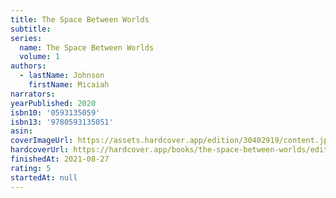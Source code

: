 ```yaml
---
title: The Space Between Worlds
subtitle:
series:
  name: The Space Between Worlds
  volume: 1
authors:
  - lastName: Johnson
    firstName: Micaiah
narrators:
yearPublished: 2020
isbn10: '0593135059'
isbn13: '9780593135051'
asin:
coverImageUrl: https://assets.hardcover.app/edition/30402919/content.jpeg
hardcoverUrl: https://hardcover.app/books/the-space-between-worlds/editions/21131565
finishedAt: 2021-08-27
rating: 5
startedAt: null
---
```

